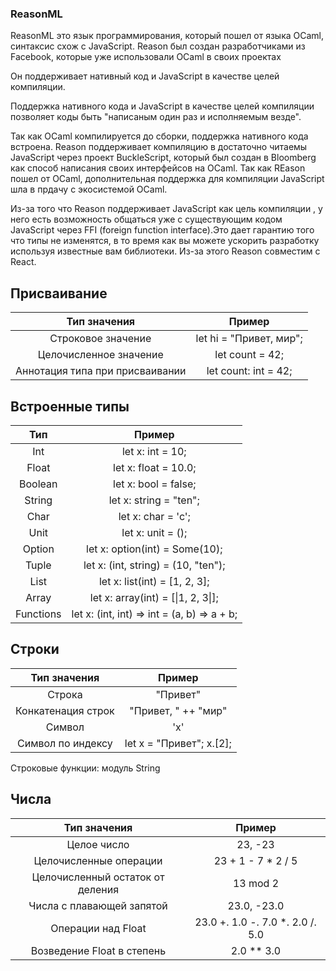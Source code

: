 ### ReasonML

ReasonML это язык программирования, который пошел от языка OCaml, синтаксис схож с JavaScript. Reason был создан разработчиками из Facebook, которые уже использовали OCaml в своих проектах

Он поддерживает нативный код и JavaScript в качестве целей компиляции.

Поддержка нативного кода и JavaScript в качестве целей компиляции позволяет коды быть "написаным один раз и исполняемым везде".

Так как OCaml компилируется до сборки, поддержка нативного кода встроена. Reason поддерживает компиляцию в достаточно читаемы JavaScript через проект BuckleScript, который был создан в Bloomberg как способ написания своих интерфейсов на OCaml. Так как REason пошел от OCaml, дополнительная поддержка для компиляции JavaScript шла в прдачу с экосистемой OCaml.

Из-за того что Reason поддерживает JavaScript как цель компиляции , у него есть возможность общаться уже с существующим кодом JavaScript через FFI (foreign function interface).Это дает гарантию того что типы не изменятся, в то время как вы можете ускорить разработку используя известные вам библиотеки. Из-за этого Reason совместим с React.

## Присваивание

| Тип значения |	Пример |
| :---: | :---: | 
| Строковое значение |	let hi = "Привет, мир"; |
| Целочисленное значение	|let count = 42; |
| Аннотация типа при присваивании |	let count: int = 42; |

## Встроенные типы

|Тип|	Пример|
| :---: | :---: |
|Int|	let x: int = 10;|
|Float|	let x: float = 10.0;|
|Boolean|	let x: bool = false;|
|String	|let x: string = "ten";|
|Char|	let x: char = 'c';|
|Unit|	let x: unit = ();|
|Option	|let x: option(int) = Some(10);|
|Tuple|	let x: (int, string) = (10, "ten");|
|List	|let x: list(int) = [1, 2, 3];|
|Array|	let x: array(int) = [&#124;1, 2, 3&#124;];|
|Functions|	let x: (int, int) => int = (a, b) => a + b;|

## Строки

|Тип значения	|Пример|
| :---: | :---: |
|Строка	|"Привет"|
|Конкатенация строк|	"Привет, " ++ "мир"|
|Символ|	'x'|
|Символ по индексу|	let x = "Привет"; x.[2];|

Строковые функции: модуль String

## Числа

|Тип значения|	Пример|
| :---: | :---: |
|Целое число|	23, -23|
|Целочисленные операции|	23 + 1 - 7 * 2 / 5|
|Целочисленный остаток от деления|	13 mod 2|
|Числа с плавающей запятой|	23.0, -23.0|
|Операции над Float	|23.0 +. 1.0 -. 7.0 *. 2.0 /. 5.0|
|Возведение Float в степень|	2.0 ** 3.0|
